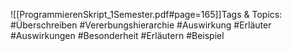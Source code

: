 
![[ProgrammierenSkript_1Semester.pdf#page=165]]Tags & Topics:
   #Überschreiben
   #Vererbungshierarchie
   #Auswirkung
   #Erläuter
   #Auswirkungen
   #Besonderheit
   #Erläutern
   #Beispiel